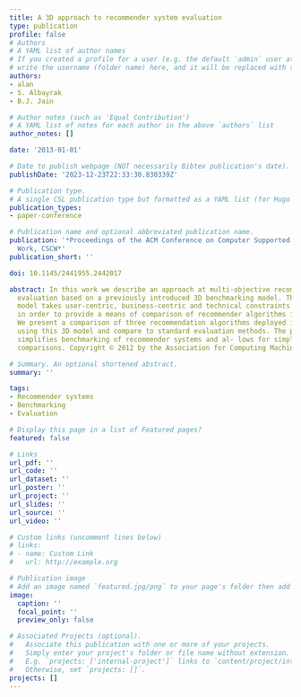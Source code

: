 ```yaml
---
title: A 3D approach to recommender system evaluation
type: publication 
profile: false
# Authors
# A YAML list of author names
# If you created a profile for a user (e.g. the default `admin` user at `content/authors/admin/`), 
# write the username (folder name) here, and it will be replaced with their full name and linked to their profile.
authors:
- alan
- S. Albayrak
- B.J. Jain

# Author notes (such as 'Equal Contribution')
# A YAML list of notes for each author in the above `authors` list
author_notes: []

date: '2013-01-01'

# Date to publish webpage (NOT necessarily Bibtex publication's date).
publishDate: '2023-12-23T22:33:30.830339Z'

# Publication type.
# A single CSL publication type but formatted as a YAML list (for Hugo requirements).
publication_types:
- paper-conference

# Publication name and optional abbreviated publication name.
publication: '*Proceedings of the ACM Conference on Computer Supported Cooperative
  Work, CSCW*'
publication_short: ''

doi: 10.1145/2441955.2442017

abstract: In this work we describe an approach at multi-objective recommender system
  evaluation based on a previously introduced 3D benchmarking model. The benchmarking
  model takes user-centric, business-centric and technical constraints into consideration
  in order to provide a means of comparison of recommender algorithms in similar scenarios.
  We present a comparison of three recommendation algorithms deployed in a user study
  using this 3D model and compare to standard evaluation methods. The proposed approach
  simplifies benchmarking of recommender systems and al- lows for simple multi-objective
  comparisons. Copyright © 2012 by the Association for Computing Machinery, Inc. (ACM).

# Summary. An optional shortened abstract.
summary: ''

tags:
- Recommender systems
- Benchmarking
- Evaluation

# Display this page in a list of Featured pages?
featured: false

# Links
url_pdf: ''
url_code: ''
url_dataset: ''
url_poster: ''
url_project: ''
url_slides: ''
url_source: ''
url_video: ''

# Custom links (uncomment lines below)
# links:
# - name: Custom Link
#   url: http://example.org

# Publication image
# Add an image named `featured.jpg/png` to your page's folder then add a caption below.
image:
  caption: ''
  focal_point: ''
  preview_only: false

# Associated Projects (optional).
#   Associate this publication with one or more of your projects.
#   Simply enter your project's folder or file name without extension.
#   E.g. `projects: ['internal-project']` links to `content/project/internal-project/index.md`.
#   Otherwise, set `projects: []`.
projects: []
---
```



